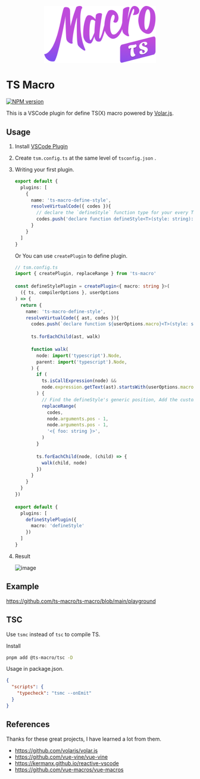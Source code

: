 <p align="center">
  <img src="./packages/vscode/assets/logo.png" width="300px" />
</p>

# TS Macro

<a href="https://npmjs.com/package/ts-macro">
  <img src="https://img.shields.io/npm/v/ts-macro.svg" alt="NPM version">
</a>

This is a VSCode plugin for define TS(X) macro powered by [Volar.js](https://github.com/volarjs/volar.js).

## Usage

1. Install [VSCode Plugin](https://marketplace.visualstudio.com/items?itemName=zhiyuanzmj.vscode-ts-macro)
2. Create `tsm.config.ts` at the same level of `tsconfig.json` .
3. Writing your first plugin.

    ```ts
    export default {
      plugins: [
        {
          name: 'ts-macro-define-style',
          resolveVirtualCode({ codes }){
            // declare the `defineStyle` function type for your every TS(X) files.
            codes.push('declare function defineStyle<T>(style: string): T ')
          }
        }
      ]
    }
    ```
    
    Or You can use `createPlugin` to define plugin.

    ```ts
    // tsm.config.ts
    import { createPlugin, replaceRange } from 'ts-macro'
    
    const defineStylePlugin = createPlugin<{ macro: string }>(
      ({ ts, compilerOptions }, userOptions
    ) => {
      return {
        name: 'ts-macro-define-style',
        resolveVirtualCode({ ast, codes }){
          codes.push(`declare function ${userOptions.macro}<T>(style: string): T `)
    
          ts.forEachChild(ast, walk)
    
          function walk(
            node: import('typescript').Node,
            parent: import('typescript').Node,
          ) {
            if (
              ts.isCallExpression(node) &&
              node.expression.getText(ast).startsWith(userOptions.macro)
            ) {
              // Find the defineStyle's generic position, Add the custom type.
              replaceRange(
                codes,
                node.arguments.pos - 1,
                node.arguments.pos - 1,
                '<{ foo: string }>',
              )
            }
      
            ts.forEachChild(node, (child) => {
              walk(child, node)
            })
          }
        }
      }
    })
    
    export default {
      plugins: [
        defineStylePlugin({
          macro: 'defineStyle'
        })
      ]
    }
    ```

4. Result
    
   <img width="369" alt="image" src="https://github.com/user-attachments/assets/31578a94-fd0d-4f7d-836d-87d83b8e9bbc">

## Example

https://github.com/ts-macro/ts-macro/blob/main/playground

## TSC

Use `tsmc` instead of `tsc` to compile TS.

Install

```sh
pnpm add @ts-macro/tsc -D
```

Usage in package.json.

```json
{
  "scripts": {
    "typecheck": "tsmc --onEmit"
  }
}
```

## References

Thanks for these great projects, I have learned a lot from them.

- https://github.com/volarjs/volar.js
- https://github.com/vue-vine/vue-vine
- https://kermanx.github.io/reactive-vscode
- https://github.com/vue-macros/vue-macros
